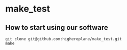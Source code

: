 # make_test

## How to start using our software

```
git clone git@github.com:higheroplane/make_test.git
make
```
